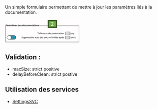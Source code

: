 Un simple formulaire permettant de mettre à jour les paramètres liés à la documentation.

![](../../medias/documentation_settings_form.png)

## Validation : 

- maxSize: strict positive
- delayBeforeClean: strict postive

## Utilisation des services

- [SettingsSVC](../../Services/SettingsSVC.md)